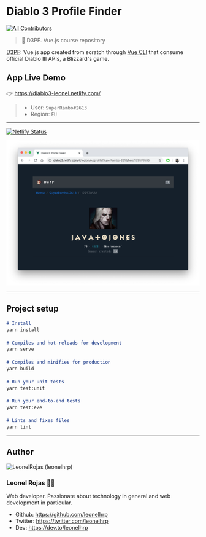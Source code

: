 # Diablo 3 Profile Finder
<!-- ALL-CONTRIBUTORS-BADGE:START - Do not remove or modify this section -->
[![All Contributors](https://img.shields.io/badge/all_contributors-1-orange.svg?style=flat-square)](#contributors)
<!-- ALL-CONTRIBUTORS-BADGE:END -->
> 👾 D3PF. Vue.js course repository

[D3PF](https://diablo3-leonel.netlify.com/): Vue.js app created from scratch through [Vue CLI](https://cli.vuejs.org/) that consume official Diablo III APIs, a Blizzard's game.

## App Live Demo
👉 https://diablo3-leonel.netlify.com/

> - User: `SuperRambo#2613`
> - Region: `EU`

---

[![Netlify Status](https://api.netlify.com/api/v1/badges/b009e59e-80aa-40a9-878f-f809b357288f/deploy-status)](https://app.netlify.com/sites/diablo3-leonel/deploys)

![D3PF_LEONEL](assets/main.png)

---

## Project setup
```markdown
# Install
yarn install

# Compiles and hot-reloads for development
yarn serve

# Compiles and minifies for production
yarn build

# Run your unit tests
yarn test:unit

# Run your end-to-end tests
yarn test:e2e

# Lints and fixes files
yarn lint
```

---

## Author
<img src="https://avatars0.githubusercontent.com/u/5422102?v=4" width="100px;" alt="LeonelRojas (leonelhrp)"/>

### Leonel Rojas 🤘🏼
Web developer. Passionate about technology in general and web development in particular. 

- Github: https://github.com/leonelhrp
- Twitter: https://twitter.com/leonelhrp
- Dev: https://dev.to/leonelhrp